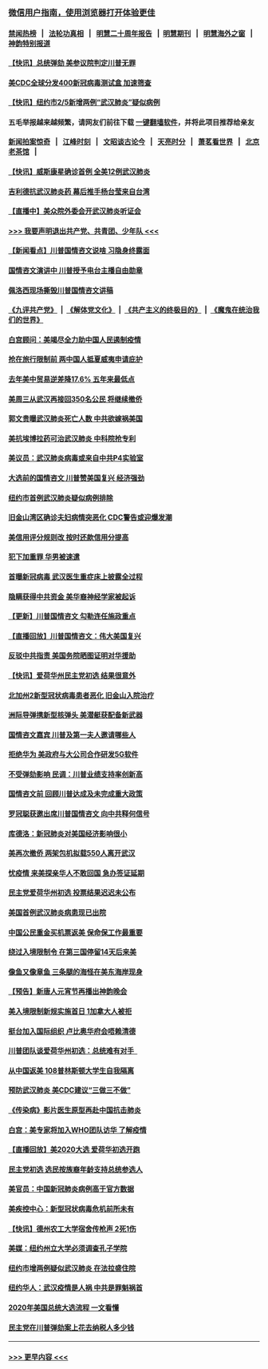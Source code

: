 ### [微信用户指南，使用浏览器打开体验更佳](https://github.com/gfw-breaker/banned-news1/blob/master/indexes/wechat-guide.md?t=0)
#### [禁闻热榜](热点新闻.md?t=0)  &nbsp;&nbsp;|&nbsp;&nbsp; [法轮功真相](https://github.com/gfw-breaker/truth/blob/master/README.md?t=0) &nbsp;&nbsp;|&nbsp;&nbsp; [明慧二十周年报告](https://github.com/gfw-breaker/mh-reports/blob/master/README.md?t=0) &nbsp;&nbsp;|&nbsp;&nbsp;[明慧期刊](https://github.com/gfw-breaker/mh-qikan) &nbsp;&nbsp;|&nbsp;&nbsp; [明慧海外之窗](https://github.com/gfw-breaker/mh-news/blob/master/README.md?t=0) &nbsp;&nbsp;|&nbsp;&nbsp; [神韵特别报道](https://github.com/gfw-breaker/mh-news/blob/master/shenyun.md?t=0)
#### [【快讯】总统弹劾 美参议院判定川普无罪](../pages/nsc412/n11847316.md?t=02060644) 
#### [美CDC全球分发400新冠病毒测试盒 加速筛查](../pages/nsc412/n11847260.md?t=02060644) 
#### [【快讯】纽约市2/5新增两例“武汉肺炎”疑似病例](../pages/nsc412/n11847332.md?t=02060644) 
#### 五毛举报越来越频繁，请网友们前往下载 [一键翻墙软件](https://github.com/gfw-breaker/ssr-accounts)，并将此项目推荐给亲友
#### [新闻拍案惊奇](https://github.com/gfw-breaker/banned-news1/blob/master/pages/link4.md) &nbsp;&nbsp;|&nbsp;&nbsp; [江峰时刻](https://github.com/gfw-breaker/banned-news1/blob/master/pages/link4.md) &nbsp;&nbsp;|&nbsp;&nbsp; [文昭谈古论今](https://github.com/gfw-breaker/banned-news1/blob/master/pages/link4.md) &nbsp;&nbsp;|&nbsp;&nbsp; [天亮时分](https://github.com/gfw-breaker/banned-news1/blob/master/pages/link4.md) &nbsp;&nbsp;|&nbsp;&nbsp; [萧茗看世界](https://github.com/gfw-breaker/banned-news1/blob/master/pages/link4.md) &nbsp;&nbsp;|&nbsp;&nbsp; [北京老茶馆](https://github.com/gfw-breaker/banned-news1/blob/master/pages/link4.md) &nbsp;&nbsp;|&nbsp;&nbsp; 
#### [【快讯】威斯康星确诊首例 全美12例武汉肺炎](../pages/nsc412/n11847162.md?t=02060644) 
#### [吉利德抗武汉肺炎药 幕后推手杨台莹来自台湾](../pages/nsc412/n11847064.md?t=02060644) 
#### [【直播中】美众院外委会开武汉肺炎听证会](../pages/nsc412/n11846727.md?t=02060644) 
#### [>>> 我要声明退出共产党、共青团、少年队 <<<](https://github.com/begood0513/goodnews/blob/master/quit/letter.md) 
#### [【新闻看点】川普国情咨文说啥 习隐身终露面](../pages/nsc412/n11847016.md?t=02060644) 
#### [国情咨文演讲中 川普授予电台主播自由勋章](../pages/nsc412/n11846815.md?t=02060644) 
#### [佩洛西现场撕毁川普国情咨文讲稿](../pages/nsc412/n11846724.md?t=02060644) 
#### [《九评共产党》](https://github.com/begood0513/9ping.md/blob/master/README.md) &nbsp;|&nbsp; [《解体党文化》](../../../../jtdwh.md/blob/master/README.md)  &nbsp;|&nbsp; [《共产主义的终极目的》](../../../../gczydzjmd.md/blob/master/README.md) &nbsp;|&nbsp; [《魔鬼在统治我们的世界》](../../../../mgztzwmdsj.md/blob/master/README.md) 
#### [白宫顾问：美竭尽全力助中国人民遏制疫情](../pages/nsc412/n11846756.md?t=02060644) 
#### [抢在旅行限制前 两中国人抵夏威夷申请庇护](../pages/nsc412/n11846866.md?t=02060644) 
#### [去年美中贸易逆差降17.6% 五年来最低点](../pages/nsc412/n11846755.md?t=02060644) 
#### [美周三从武汉再接回350名公民 将继续撤侨](../pages/nsc412/n11846705.md?t=02060644) 
#### [郭文贵曝武汉肺炎死亡人数 中共欲嫁祸美国](../pages/nsc412/n11846240.md?t=02060644) 
#### [美抗埃博拉药可治武汉肺炎 中科院抢专利](../pages/nsc412/n11846409.md?t=02060644) 
#### [美议员：武汉肺炎病毒或来自中共P4实验室](../pages/nsc412/n11846043.md?t=02060644) 
#### [大选前的国情咨文 川普赞美国复兴 经济强劲](../pages/nsc412/n11845526.md?t=02060644) 
#### [纽约市首例武汉肺炎疑似病例排除](../pages/nsc412/n11844989.md?t=02060644) 
#### [旧金山湾区确诊夫妇病情突恶化 CDC警告或迎爆发潮](../pages/nsc412/n11845730.md?t=02060644) 
#### [美信用评分规则改  按时还款信用分提高](../pages/nsc412/n11845488.md?t=02060644) 
#### [犯下加重罪 华男被速遣](../pages/nsc412/n11845476.md?t=02060644) 
#### [首曝新冠病毒 武汉医生重症床上披露全过程](../pages/nsc412/n11845150.md?t=02060644) 
#### [隐瞒获得中共资金 美华裔神经学家被起诉](../pages/nsc412/n11844879.md?t=02060644) 
#### [【更新】川普国情咨文 勾勒连任施政重点](../pages/nsc412/n11845223.md?t=02060644) 
#### [【直播回放】川普国情咨文：伟大美国复兴](../pages/nsc412/n11842079.md?t=02060644) 
#### [反驳中共指责 美国务院晒图证明对华援助](../pages/nsc412/n11844859.md?t=02060644) 
#### [【快讯】爱荷华州民主党初选 结果很意外](../pages/nsc412/n11844878.md?t=02060644) 
#### [北加州2新型冠状病毒患者恶化 旧金山入院治疗](../pages/nsc412/n11844842.md?t=02060644) 
#### [洲际导弹携新型核弹头 美潜艇获配备新武器](../pages/nsc412/n11844680.md?t=02060644) 
#### [国情咨文嘉宾 川普及第一夫人邀请哪些人](../pages/nsc412/n11844712.md?t=02060644) 
#### [拒绝华为 美政府与大公司合作研发5G软件](../pages/nsc412/n11844625.md?t=02060644) 
#### [不受弹劾影响 民调：川普业绩支持率创新高](../pages/nsc412/n11844622.md?t=02060644) 
#### [国情咨文前 回顾川普达成及未完成重大政策](../pages/nsc412/n11844581.md?t=02060644) 
#### [罗冠聪获邀出席川普国情咨文 向中共释何信号](../pages/nsc412/n11844355.md?t=02060644) 
#### [库德洛：新冠肺炎对美国经济影响很小](../pages/nsc412/n11844418.md?t=02060644) 
#### [美再次撤侨 两架包机拟载550人离开武汉](../pages/nsc412/n11844407.md?t=02060644) 
#### [忧疫情 来美探亲华人不敢回国 急办签证延期](../pages/nsc412/n11843344.md?t=02060644) 
#### [民主党爱荷华州初选 投票结果迟迟未公布](../pages/nsc412/n11844207.md?t=02060644) 
#### [美国首例武汉肺炎病患现已出院](../pages/nsc412/n11842740.md?t=02060644) 
#### [中国公民重金买机票返美 保命保工作最重要](../pages/nsc412/n11843282.md?t=02060644) 
#### [绕过入境限制令  在第三国停留14天后来美](../pages/nsc412/n11843341.md?t=02060644) 
#### [像鱼又像章鱼 三条腿的海怪在美东海岸现身](../pages/nsc412/n11843092.md?t=02060644) 
#### [【预告】新唐人元宵节再播出神韵晚会](../pages/nsc412/n11843192.md?t=02060644) 
#### [美入境限制新规实施首日 1加拿大人被拒](../pages/nsc412/n11843058.md?t=02060644) 
#### [挺台加入国际组织 卢比奥华府会唔赖清德](../pages/nsc412/n11843023.md?t=02060644) 
#### [川普团队谈爱荷华州初选：总统难有对手  ](../pages/nsc412/n11842867.md?t=02060644) 
#### [从中国返美 108普林斯顿大学生自我隔离](../pages/nsc412/n11842714.md?t=02060644) 
#### [预防武汉肺炎 美CDC建议“三做三不做”](../pages/nsc412/n11842700.md?t=02060644) 
#### [《传染病》影片医生原型再赴中国抗击肺炎](../pages/nsc412/n11842626.md?t=02060644) 
#### [白宫：美专家将加入WHO团队访华 了解疫情](../pages/nsc412/n11842198.md?t=02060644) 
#### [【直播回放】美2020大选 爱荷华初选开跑](../pages/nsc412/n11841820.md?t=02060644) 
#### [民主党初选 选民按族裔年龄支持总统参选人](../pages/nsc412/n11842239.md?t=02060644) 
#### [美官员：中国新冠肺炎病例高于官方数据](../pages/nsc412/n11842452.md?t=02060644) 
#### [美疾控中心：新型冠状病毒危机前所未有](../pages/nsc412/n11842406.md?t=02060644) 
#### [【快讯】德州农工大学宿舍传枪声 2死1伤](../pages/nsc412/n11842279.md?t=02060644) 
#### [美媒：纽约州立大学必须调查孔子学院](../pages/nsc412/n11840637.md?t=02060644) 
#### [纽约市增两例疑似武汉肺炎 在法拉盛住院](../pages/nsc412/n11840625.md?t=02060644) 
#### [纽约华人：武汉疫情是人祸 中共是罪魁祸首](../pages/nsc412/n11840631.md?t=02060644) 
#### [2020年美国总统大选流程 一文看懂](../pages/nsc412/n11842056.md?t=02060644) 
#### [民主党在川普弹劾案上花去纳税人多少钱](../pages/nsc412/n11841941.md?t=02060644) 

----
#### [ >>> 更早内容 <<< ](../indexes/nsc412-earlier.md)
